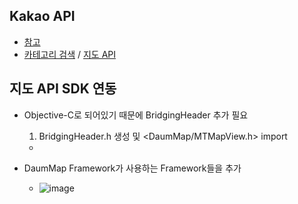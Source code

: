 ## Kakao API
- [참고](https://developers.kakao.com/docs/latest/ko/local/common)
- [카테고리 검색](https://developers.kakao.com/docs/latest/ko/local/dev-guide#search-by-category) / [지도 API](https://apis.map.kakao.com/ios/guide/)

## 지도 API SDK 연동
- Objective-C로 되어있기 때문에 BridgingHeader 추가 필요
  1. BridgingHeader.h 생성 및 <DaumMap/MTMapView.h> import
    - 
- DaumMap Framework가 사용하는 Framework들을 추가

  - ![image](https://user-images.githubusercontent.com/46417892/163711974-49f17ad2-ed15-42f1-bd8f-53c7374e2432.png)
